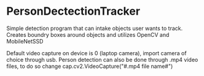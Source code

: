 # PersonDectectionTracker
Simple detection program that can intake objects user wants to track. Creates boundry boxes around objects and utilizes OpenCV and MobileNetSSD

Default video capture on device is 0 (laptop camera), import camera of choice through usb.
Person detection can also be done through .mp4 video files, to do so change cap.cv2.VideoCapture("#.mp4 file name#")

